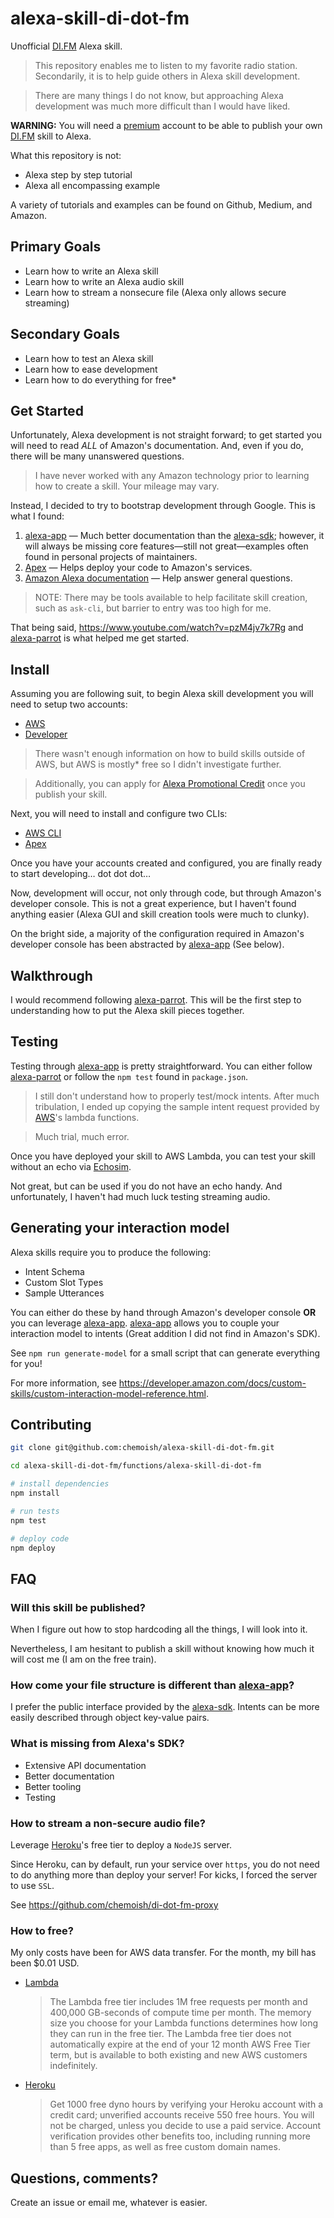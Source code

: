 # alexa-skill-di-dot-fm

Unofficial [DI.FM](https://www.di.fm/) Alexa skill.

> This repository enables me to listen to my favorite radio station. Secondarily, it is to help guide others in Alexa skill development.

> There are many things I do not know, but approaching Alexa development was much more difficult than I would have liked.

**WARNING:** You will need a [premium](https://www.di.fm/premium) account to be able to publish your own [DI.FM](https://www.di.fm/) skill to Alexa.

What this repository is not:

- Alexa step by step tutorial
- Alexa all encompassing example

A variety of tutorials and examples can be found on Github, Medium, and Amazon.

## Primary Goals

- Learn how to write an Alexa skill
- Learn how to write an Alexa audio skill
- Learn how to stream a nonsecure file (Alexa only allows secure streaming)

## Secondary Goals

- Learn how to test an Alexa skill
- Learn how to ease development
- Learn how to do everything for free*

## Get Started

Unfortunately, Alexa development is not straight forward; to get started you will need to read *ALL*  of Amazon's documentation. And, even if you do, there will be many unanswered questions.

> I have never worked with any Amazon technology prior to learning how to create a skill. Your mileage may vary.

Instead, I decided to try to bootstrap development through Google. This is what I found:

1. [alexa-app](https://github.com/alexa-js/alexa-app) — Much better documentation than the [alexa-sdk](https://github.com/alexa/alexa-skills-kit-sdk-for-nodejs); however, it will always be missing core features—still not great—examples often found in personal projects of maintainers.
1. [Apex](https://github.com/apex/apex) — Helps deploy your code to Amazon's services.
1. [Amazon Alexa documentation](https://developer.amazon.com/docs/ask-overviews/build-skills-with-the-alexa-skills-kit.html) — Help answer general questions.

> NOTE: There may be tools available to help facilitate skill creation, such as `ask-cli`, but barrier to entry was too high for me.

That being said, https://www.youtube.com/watch?v=pzM4jv7k7Rg and  [alexa-parrot](https://github.com/dblock/alexa-parrot) is what helped me get started.

## Install

Assuming you are following suit, to begin Alexa skill development you will need to setup two accounts:

- [AWS](https://aws.amazon.com/)
- [Developer](https://developer.amazon.com/)

> There wasn't enough information on how to build skills outside of AWS, but AWS is mostly* free so I didn't investigate further.

> Additionally, you can apply for [Alexa Promotional Credit](https://developer.amazon.com/alexa-skills-kit/alexa-aws-credits) once you publish your skill.

Next, you will need to install and configure two CLIs:

- [AWS CLI](https://docs.aws.amazon.com/cli/latest/userguide/installing.html)
- [Apex](http://apex.run/#installation)

Once you have your accounts created and configured, you are finally ready to start developing… dot dot dot…

Now, development will occur, not only through code, but through Amazon's developer console. This is not a great experience, but I haven't found anything easier (Alexa GUI and skill creation tools were much to clunky).

On the bright side, a majority of the configuration required in Amazon's developer console has been abstracted by [alexa-app](https://github.com/alexa-js/alexa-app) (See below).

## Walkthrough

I would recommend following [alexa-parrot](https://github.com/dblock/alexa-parrot). This will be the first step to understanding how to put the Alexa skill pieces together.

## Testing

Testing through [alexa-app](https://github.com/alexa-js/alexa-app) is pretty straightforward. You can either follow [alexa-parrot](https://github.com/dblock/alexa-parrot) or follow the `npm test` found in `package.json`.

> I still don't understand how to properly test/mock intents. After much tribulation, I ended up copying the sample intent request provided by [AWS](https://aws.amazon.com/)'s lambda functions.

> Much trial, much error.

Once you have deployed your skill to AWS Lambda, you can test your skill without an echo via [Echosim](https://echosim.io/).

Not great, but can be used if you do not have an echo handy. And unfortunately, I haven't had much luck testing streaming audio.

## Generating your interaction model

Alexa skills require you to produce the following:

- Intent Schema
- Custom Slot Types
- Sample Utterances

You can either do these by hand through Amazon's developer console **OR** you can leverage [alexa-app](https://github.com/alexa-js/alexa-app). [alexa-app](https://github.com/alexa-js/alexa-app) allows you to couple your interaction model to intents (Great addition I did not find in Amazon's SDK).

See `npm run generate-model` for a small script that can generate everything for you!

For more information, see https://developer.amazon.com/docs/custom-skills/custom-interaction-model-reference.html.

## Contributing

```sh
git clone git@github.com:chemoish/alexa-skill-di-dot-fm.git

cd alexa-skill-di-dot-fm/functions/alexa-skill-di-dot-fm

# install dependencies
npm install

# run tests
npm test

# deploy code
npm deploy
```

## FAQ

### Will this skill be published?

When I figure out how to stop hardcoding all the things, I will look into it.

Nevertheless, I am hesitant to publish a skill without knowing how much it will cost me (I am on the free train).

### How come your file structure is different than [alexa-app](https://github.com/alexa-js/alexa-app)?

I prefer the public interface provided by the [alexa-sdk](https://github.com/alexa/alexa-skills-kit-sdk-for-nodejs). Intents can be more easily described through object key-value pairs.

### What is missing from Alexa's SDK?

- Extensive API documentation
- Better documentation
- Better tooling
- Testing

### How to stream a non-secure audio file?

Leverage [Heroku](https://www.heroku.com)'s free tier to deploy a `NodeJS` server.

Since Heroku, can by default, run your service over `https`, you do not need to do anything more than deploy your server! For kicks, I forced the server to use `SSL`.

See https://github.com/chemoish/di-dot-fm-proxy

### How to free?

My only costs have been for AWS data transfer. For the month, my bill has been $0.01 USD.

- [Lambda](https://aws.amazon.com/lambda/pricing)

  > The Lambda free tier includes 1M free requests per month and 400,000 GB-seconds of compute time per month. The memory size you choose for your Lambda functions determines how long they can run in the free tier. The Lambda free tier does not automatically expire at the end of your 12 month AWS Free Tier term, but is available to both existing and new AWS customers indefinitely.

- [Heroku](https://www.heroku.com/free)

  > Get 1000 free dyno hours by verifying your Heroku account with a credit card; unverified accounts receive 550 free hours. You will not be charged, unless you decide to use a paid service. Account verification provides other benefits too, including running more than 5 free apps, as well as free custom domain names.

## Questions, comments?

Create an issue or email me, whatever is easier.
